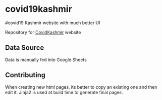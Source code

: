 # covid19kashmir
#covid19 Kashmir website with much better UI

Repository for [CovidKashmir](https://covidkashmir.org) website

## Data Source

Data is manually fed into Google Sheets

## Contributing

When creating new html pages, its better to copy an existing one and then edit it. Jinja2 is used at build time to generate final pages.







